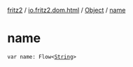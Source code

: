 [fritz2](../../index.md) / [io.fritz2.dom.html](../index.md) / [Object](index.md) / [name](./name.md)

# name

`var name: Flow<`[`String`](https://kotlinlang.org/api/latest/jvm/stdlib/kotlin/-string/index.html)`>`